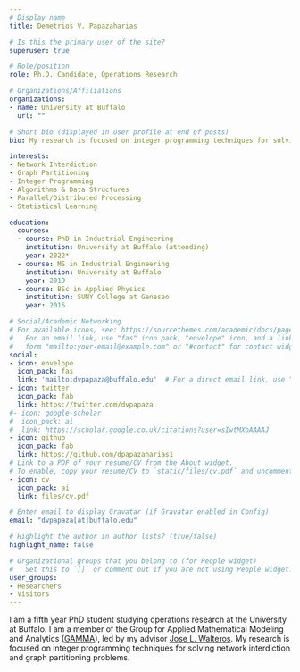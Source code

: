 ```yaml
---
# Display name
title: Demetrios V. Papazaharias

# Is this the primary user of the site?
superuser: true

# Role/position
role: Ph.D. Candidate, Operations Research

# Organizations/Affiliations
organizations:
- name: University at Buffalo
  url: ""

# Short bio (displayed in user profile at end of posts)
bio: My research is focused on integer programming techniques for solving network interdiction and graph partitioning problems.

interests:
- Network Interdiction
- Graph Partitioning
- Integer Programming
- Algorithms & Data Structures
- Parallel/Distributed Processing
- Statistical Learning

education:
  courses:
  - course: PhD in Industrial Engineering
    institution: University at Buffalo (attending)
    year: 2022*
  - course: MS in Industrial Engineering
    institution: University at Buffalo
    year: 2019
  - course: BSc in Applied Physics
    institution: SUNY College at Geneseo
    year: 2016

# Social/Academic Networking
# For available icons, see: https://sourcethemes.com/academic/docs/page-builder/#icons
#   For an email link, use "fas" icon pack, "envelope" icon, and a link in the
#   form "mailto:your-email@example.com" or "#contact" for contact widget.
social:
- icon: envelope
  icon_pack: fas
  link: 'mailto:dvpapaza@buffalo.edu'  # For a direct email link, use "mailto:test@example.org".
- icon: twitter
  icon_pack: fab
  link: https://twitter.com/dvpapaza
#- icon: google-scholar
#  icon_pack: ai
#  link: https://scholar.google.co.uk/citations?user=sIwtMXoAAAAJ
- icon: github
  icon_pack: fab
  link: https://github.com/dpapazaharias1
# Link to a PDF of your resume/CV from the About widget.
# To enable, copy your resume/CV to `static/files/cv.pdf` and uncomment the lines below.
- icon: cv
  icon_pack: ai
  link: files/cv.pdf

# Enter email to display Gravatar (if Gravatar enabled in Config)
email: "dvpapaza[at]buffalo.edu"

# Highlight the author in author lists? (true/false)
highlight_name: false

# Organizational groups that you belong to (for People widget)
#   Set this to `[]` or comment out if you are not using People widget.
user_groups:
- Researchers
- Visitors
---
```


I am a fifth year PhD student studying operations research at the University at Buffalo. I am a member of the Group for Applied Mathematical Modeling and Analytics ([GAMMA](https://researchgamma.com)), led by my advisor [Jose L. Walteros](http://engineering.buffalo.edu/industrial-systems/people/faculty-directory/walteros-jose.html). My research is focused on integer programming techniques for solving network interdiction and graph partitioning problems.


